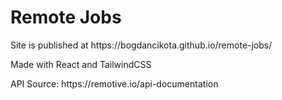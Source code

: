 <h1>Remote Jobs</h1>

<p>Site is published at https://bogdancikota.github.io/remote-jobs/</p>

<p>Made with React and TailwindCSS</p>

<p>API Source: https://remotive.io/api-documentation</p>


